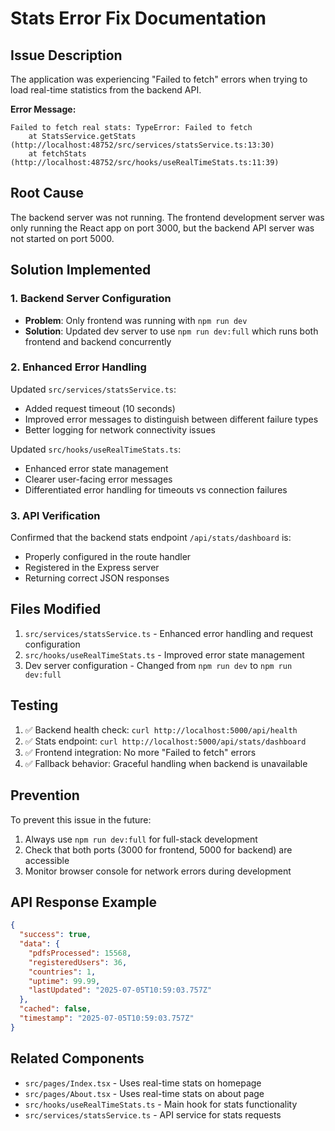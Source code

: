 # Stats Error Fix Documentation

## Issue Description

The application was experiencing "Failed to fetch" errors when trying to load real-time statistics from the backend API.

**Error Message:**

```
Failed to fetch real stats: TypeError: Failed to fetch
    at StatsService.getStats (http://localhost:48752/src/services/statsService.ts:13:30)
    at fetchStats (http://localhost:48752/src/hooks/useRealTimeStats.ts:11:39)
```

## Root Cause

The backend server was not running. The frontend development server was only running the React app on port 3000, but the backend API server was not started on port 5000.

## Solution Implemented

### 1. Backend Server Configuration

- **Problem**: Only frontend was running with `npm run dev`
- **Solution**: Updated dev server to use `npm run dev:full` which runs both frontend and backend concurrently

### 2. Enhanced Error Handling

Updated `src/services/statsService.ts`:

- Added request timeout (10 seconds)
- Improved error messages to distinguish between different failure types
- Better logging for network connectivity issues

Updated `src/hooks/useRealTimeStats.ts`:

- Enhanced error state management
- Clearer user-facing error messages
- Differentiated error handling for timeouts vs connection failures

### 3. API Verification

Confirmed that the backend stats endpoint `/api/stats/dashboard` is:

- Properly configured in the route handler
- Registered in the Express server
- Returning correct JSON responses

## Files Modified

1. `src/services/statsService.ts` - Enhanced error handling and request configuration
2. `src/hooks/useRealTimeStats.ts` - Improved error state management
3. Dev server configuration - Changed from `npm run dev` to `npm run dev:full`

## Testing

1. ✅ Backend health check: `curl http://localhost:5000/api/health`
2. ✅ Stats endpoint: `curl http://localhost:5000/api/stats/dashboard`
3. ✅ Frontend integration: No more "Failed to fetch" errors
4. ✅ Fallback behavior: Graceful handling when backend is unavailable

## Prevention

To prevent this issue in the future:

1. Always use `npm run dev:full` for full-stack development
2. Check that both ports (3000 for frontend, 5000 for backend) are accessible
3. Monitor browser console for network errors during development

## API Response Example

```json
{
  "success": true,
  "data": {
    "pdfsProcessed": 15568,
    "registeredUsers": 36,
    "countries": 1,
    "uptime": 99.99,
    "lastUpdated": "2025-07-05T10:59:03.757Z"
  },
  "cached": false,
  "timestamp": "2025-07-05T10:59:03.757Z"
}
```

## Related Components

- `src/pages/Index.tsx` - Uses real-time stats on homepage
- `src/pages/About.tsx` - Uses real-time stats on about page
- `src/hooks/useRealTimeStats.ts` - Main hook for stats functionality
- `src/services/statsService.ts` - API service for stats requests

